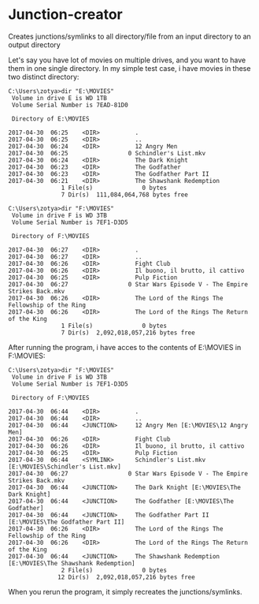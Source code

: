 # Junction-creator
Creates junctions/symlinks to all directory/file from an input directory to an output directory

Let's say you have lot of movies on multiple drives, and you want to have them in one single directory.
In my simple test case, i have movies in these two distinct directory:

```
C:\Users\zotya>dir "E:\MOVIES"
 Volume in drive E is WD 1TB
 Volume Serial Number is 7EAD-81D0

 Directory of E:\MOVIES

2017-04-30  06:25    <DIR>          .
2017-04-30  06:25    <DIR>          ..
2017-04-30  06:24    <DIR>          12 Angry Men
2017-04-30  06:25                 0 Schindler's List.mkv
2017-04-30  06:24    <DIR>          The Dark Knight
2017-04-30  06:23    <DIR>          The Godfather
2017-04-30  06:23    <DIR>          The Godfather Part II
2017-04-30  06:21    <DIR>          The Shawshank Redemption
               1 File(s)              0 bytes
               7 Dir(s)  111,084,064,768 bytes free
```

```
C:\Users\zotya>dir "F:\MOVIES"
 Volume in drive F is WD 3TB
 Volume Serial Number is 7EF1-D3D5

 Directory of F:\MOVIES

2017-04-30  06:27    <DIR>          .
2017-04-30  06:27    <DIR>          ..
2017-04-30  06:26    <DIR>          Fight Club
2017-04-30  06:26    <DIR>          Il buono, il brutto, il cattivo
2017-04-30  06:25    <DIR>          Pulp Fiction
2017-04-30  06:27                 0 Star Wars Episode V - The Empire Strikes Back.mkv
2017-04-30  06:26    <DIR>          The Lord of the Rings The Fellowship of the Ring
2017-04-30  06:26    <DIR>          The Lord of the Rings The Return of the King
               1 File(s)              0 bytes
               7 Dir(s)  2,092,018,057,216 bytes free
```
               
After running the program, i have acces to the contents of E:\MOVIES in F:\MOVIES:

```
C:\Users\zotya>dir "F:\MOVIES"
 Volume in drive F is WD 3TB
 Volume Serial Number is 7EF1-D3D5

 Directory of F:\MOVIES

2017-04-30  06:44    <DIR>          .
2017-04-30  06:44    <DIR>          ..
2017-04-30  06:44    <JUNCTION>     12 Angry Men [E:\MOVIES\12 Angry Men]
2017-04-30  06:26    <DIR>          Fight Club
2017-04-30  06:26    <DIR>          Il buono, il brutto, il cattivo
2017-04-30  06:25    <DIR>          Pulp Fiction
2017-04-30  06:44    <SYMLINK>      Schindler's List.mkv [E:\MOVIES\Schindler's List.mkv]
2017-04-30  06:27                 0 Star Wars Episode V - The Empire Strikes Back.mkv
2017-04-30  06:44    <JUNCTION>     The Dark Knight [E:\MOVIES\The Dark Knight]
2017-04-30  06:44    <JUNCTION>     The Godfather [E:\MOVIES\The Godfather]
2017-04-30  06:44    <JUNCTION>     The Godfather Part II [E:\MOVIES\The Godfather Part II]
2017-04-30  06:26    <DIR>          The Lord of the Rings The Fellowship of the Ring
2017-04-30  06:26    <DIR>          The Lord of the Rings The Return of the King
2017-04-30  06:44    <JUNCTION>     The Shawshank Redemption [E:\MOVIES\The Shawshank Redemption]
               2 File(s)              0 bytes
              12 Dir(s)  2,092,018,057,216 bytes free
```

When you rerun the program, it simply recreates the junctions/symlinks.
